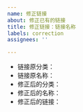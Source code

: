 ```yaml
---
name: 修正链接
about: 修正已有的链接
title: 修正链接：链接名称
labels: correction
assignees: ''

---
```


- 链接原分类：
- 链接原名称：
- 修正后的分类：
- 修正后的名称：
- 修正后的链接：

